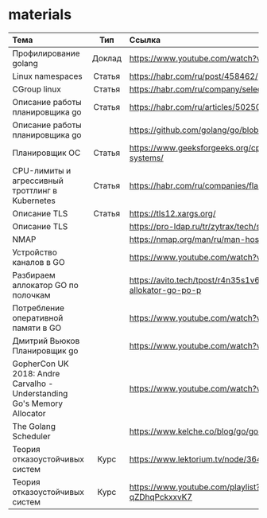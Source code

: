 # materials

| Тема                                            |  Тип   | Ссылка  |
|:------------------------------------------------|:------:|:--------|
| Профилирование golang                           | Доклад |       https://www.youtube.com/watch?v=sNjvpHUHMh8 |
| Linux namespaces                                | Статья |https://habr.com/ru/post/458462/|
| CGroup linux                                    | Статья |https://habr.com/ru/company/selectel/blog/303190/|
| Описание работы планировщика go                 | Статья |https://habr.com/ru/articles/502506/|
|Описание работы планировщика go||https://github.com/golang/go/blob/master/src/runtime/HACKING.md|
| Планировщик ОС                                  | Статья |https://www.geeksforgeeks.org/cpu-scheduling-in-operating-systems/|
| CPU-лимиты и агрессивный троттлинг в Kubernetes | Статья |https://habr.com/ru/companies/flant/articles/489668/|
| Описание TLS                                    | Статья |https://tls12.xargs.org/|
| Описание TLS                                    |        |https://pro-ldap.ru/tr/zytrax/tech/ssl.html|
| NMAP                                            |        |https://nmap.org/man/ru/man-host-discovery.html|
|Устройство каналов в GO                                                 |        |https://www.youtube.com/watch?v=8NhcDt1BCmc|
|Разбираем аллокатор GO по полочкам                                                 |        |https://avito.tech/tpost/r4n35s1v61-go-to-memory-razbiraem-allokator-go-po-p|
|Потребление оперативной памяти в  GO                                                 |        |https://www.youtube.com/watch?v=_BbhmaZupqs|
|Дмитрий Вьюков Планировщик go||https://www.youtube.com/watch?v=-K11rY57K7k|
|GopherCon UK 2018: Andre Carvalho - Understanding Go's Memory Allocator||https://www.youtube.com/watch?v=3CR4UNMK_Is|
|The Golang Scheduler||https://www.kelche.co/blog/go/golang-scheduling/|
|Теория отказоустойчивых систем|Курс|https://www.lektorium.tv/node/36432|
|Теория отказоустойчивых систем|Курс|https://www.youtube.com/playlist?list=PL4_hYwCyhAvYaxubHPI-qZDhqPckxxvK7|



